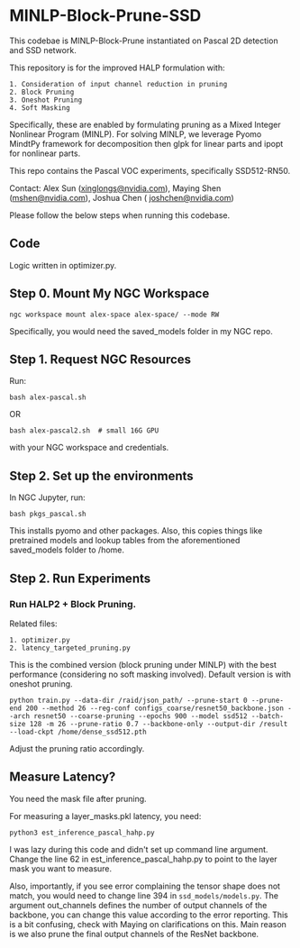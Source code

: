# MINLP-Block-Prune-SSD

This codebae is MINLP-Block-Prune instantiated on Pascal 2D detection and SSD network.

This repository is for the improved HALP formulation with:

    1. Consideration of input channel reduction in pruning
    2. Block Pruning
    3. Oneshot Pruning
    4. Soft Masking

Specifically, these are enabled by formulating pruning as a Mixed Integer Nonlinear Program (MINLP). For solving MINLP, we leverage Pyomo MindtPy framework for decomposition then glpk for linear parts and ipopt for nonlinear parts.

This repo contains the Pascal VOC experiments, specifically SSD512-RN50. 

Contact: Alex Sun (xinglongs@nvidia.com), Maying Shen (mshen@nvidia.com), Joshua Chen (
joshchen@nvidia.com)

Please follow the below steps when running this codebase.

## Code
Logic written in optimizer.py. 

## Step 0. Mount My NGC Workspace
```
ngc workspace mount alex-space alex-space/ --mode RW
```

Specifically, you would need the saved_models folder in my NGC repo.

## Step 1. Request NGC Resources

Run:
```
bash alex-pascal.sh
```
OR
```
bash alex-pascal2.sh  # small 16G GPU
```
with your NGC workspace and credentials.

## Step 2. Set up the environments
In NGC Jupyter, run:
```
bash pkgs_pascal.sh
```
This installs pyomo and other packages. Also, this copies things like pretrained models and lookup tables from the aforementioned saved_models folder to /home.

## Step 2. Run Experiments


### Run HALP2 + Block Pruning.
Related files: 

    1. optimizer.py 
    2. latency_targeted_pruning.py

This is the combined version (block pruning under MINLP) with the best performance (considering no soft masking involved). Default version is with oneshot pruning. 

```
python train.py --data-dir /raid/json_path/ --prune-start 0 --prune-end 200 --method 26 --reg-conf configs_coarse/resnet50_backbone.json --arch resnet50 --coarse-pruning --epochs 900 --model ssd512 --batch-size 128 -m 26 --prune-ratio 0.7 --backbone-only --output-dir /result --load-ckpt /home/dense_ssd512.pth
```

Adjust the pruning ratio accordingly.

## Measure Latency?
You need the mask file after pruning.

For measuring a layer_masks.pkl latency, you need:
```
python3 est_inference_pascal_hahp.py
```
I was lazy during this code and didn't set up command line argument. Change the line 62 in est_inference_pascal_hahp.py to point to the layer mask you want to measure. 

Also, importantly, if you see error complaining the tensor shape does not match, you would need to change line 394 in ```ssd_models/models.py```. The argument out_channels defines the number of output channels of the backbone, you can change this value according to the error reporting. This is a bit confusing, check with Maying on clarifications on this. Main reason is we also prune the final output channels of the ResNet backbone.
